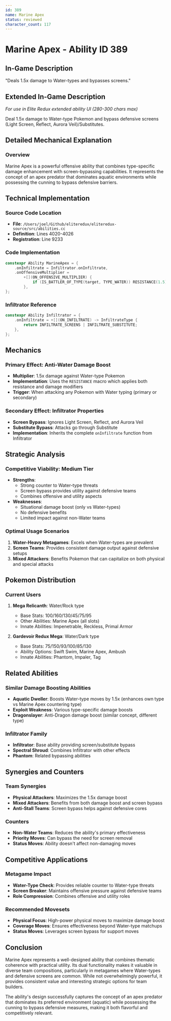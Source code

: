 ```yaml
---
id: 389
name: Marine Apex
status: reviewed
character_count: 117
---
```


# Marine Apex - Ability ID 389

## In-Game Description
"Deals 1.5x damage to Water-types and bypasses screens."

## Extended In-Game Description
*For use in Elite Redux extended ability UI (280-300 chars max)*

Deal 1.5x damage to Water-type Pokemon and bypass defensive screens (Light Screen, Reflect, Aurora Veil)/Substitutes.

## Detailed Mechanical Explanation

### Overview
Marine Apex is a powerful offensive ability that combines type-specific damage enhancement with screen-bypassing capabilities. It represents the concept of an apex predator that dominates aquatic environments while possessing the cunning to bypass defensive barriers.

## Technical Implementation

### Source Code Location
- **File**: `/Users/joel/Github/eliteredux/eliteredux-source/src/abilities.cc`
- **Definition**: Lines 4020-4026
- **Registration**: Line 9233

### Code Implementation
```cpp
constexpr Ability MarineApex = {
    .onInfiltrate = Infiltrator.onInfiltrate,
    .onOffensiveMultiplier =
        +[](ON_OFFENSIVE_MULTIPLIER) {
            if (IS_BATTLER_OF_TYPE(target, TYPE_WATER)) RESISTANCE(1.5);
        },
};
```

### Infiltrator Reference
```cpp
constexpr Ability Infiltrator = {
    .onInfiltrate = +[](ON_INFILTRATE) -> InfiltrateType { 
        return INFILTRATE_SCREENS | INFILTRATE_SUBSTITUTE; 
    },
};
```

## Mechanics

### Primary Effect: Anti-Water Damage Boost
- **Multiplier**: 1.5x damage against Water-type Pokemon
- **Implementation**: Uses the `RESISTANCE` macro which applies both resistance and damage modifiers
- **Trigger**: When attacking any Pokemon with Water typing (primary or secondary)

### Secondary Effect: Infiltrator Properties
- **Screen Bypass**: Ignores Light Screen, Reflect, and Aurora Veil
- **Substitute Bypass**: Attacks go through Substitute
- **Implementation**: Inherits the complete `onInfiltrate` function from Infiltrator

## Strategic Analysis

### Competitive Viability: Medium Tier
- **Strengths**: 
  - Strong counter to Water-type threats
  - Screen bypass provides utility against defensive teams
  - Combines offensive and utility aspects
- **Weaknesses**:
  - Situational damage boost (only vs Water-types)
  - No defensive benefits
  - Limited impact against non-Water teams

### Optimal Usage Scenarios
1. **Water-Heavy Metagames**: Excels when Water-types are prevalent
2. **Screen Teams**: Provides consistent damage output against defensive setups
3. **Mixed Attackers**: Benefits Pokemon that can capitalize on both physical and special attacks

## Pokemon Distribution

### Current Users
1. **Mega Relicanth**: Water/Rock type
   - Base Stats: 100/160/130/45/75/95
   - Other Abilities: Marine Apex (all slots)
   - Innate Abilities: Impenetrable, Reckless, Primal Armor

2. **Gardevoir Redux Mega**: Water/Dark type
   - Base Stats: 75/150/93/100/85/130
   - Ability Options: Swift Swim, Marine Apex, Ambush
   - Innate Abilities: Phantom, Impaler, Tag

## Related Abilities

### Similar Damage Boosting Abilities
- **Aquatic Dweller**: Boosts Water-type moves by 1.5x (enhances own type vs Marine Apex countering type)
- **Exploit Weakness**: Various type-specific damage boosts
- **Dragonslayer**: Anti-Dragon damage boost (similar concept, different type)

### Infiltrator Family
- **Infiltrator**: Base ability providing screen/substitute bypass
- **Spectral Shroud**: Combines Infiltrator with other effects
- **Phantom**: Related bypassing abilities

## Synergies and Counters

### Team Synergies
- **Physical Attackers**: Maximizes the 1.5x damage boost
- **Mixed Attackers**: Benefits from both damage boost and screen bypass
- **Anti-Stall Teams**: Screen bypass helps against defensive cores

### Counters
- **Non-Water Teams**: Reduces the ability's primary effectiveness
- **Priority Moves**: Can bypass the need for screen removal
- **Status Moves**: Ability doesn't affect non-damaging moves

## Competitive Applications

### Metagame Impact
- **Water-Type Check**: Provides reliable counter to Water-type threats
- **Screen Breaker**: Maintains offensive pressure against defensive teams
- **Role Compression**: Combines offensive and utility roles

### Recommended Movesets
- **Physical Focus**: High-power physical moves to maximize damage boost
- **Coverage Moves**: Ensures effectiveness beyond Water-type matchups
- **Status Moves**: Leverages screen bypass for support moves


## Conclusion

Marine Apex represents a well-designed ability that combines thematic coherence with practical utility. Its dual functionality makes it valuable in diverse team compositions, particularly in metagames where Water-types and defensive screens are common. While not overwhelmingly powerful, it provides consistent value and interesting strategic options for team builders.

The ability's design successfully captures the concept of an apex predator that dominates its preferred environment (aquatic) while possessing the cunning to bypass defensive measures, making it both flavorful and competitively relevant.